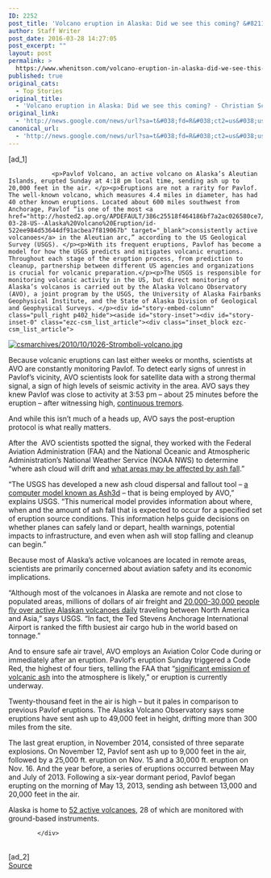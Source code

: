 ```yaml
---
ID: 2252
post_title: 'Volcano eruption in Alaska: Did we see this coming? &#8211; Christian Science Monitor'
author: Staff Writer
post_date: 2016-03-28 14:27:05
post_excerpt: ""
layout: post
permalink: >
  https://www.whenitson.com/volcano-eruption-in-alaska-did-we-see-this-coming-christian-science-monitor/
published: true
original_cats:
  - Top Stories
original_title:
  - 'Volcano eruption in Alaska: Did we see this coming? - Christian Science Monitor'
original_link:
  - 'http://news.google.com/news/url?sa=t&#038;fd=R&#038;ct2=us&#038;usg=AFQjCNFBP78gky6DhFaseKbFo4cW1_7SdQ&#038;clid=c3a7d30bb8a4878e06b80cf16b898331&#038;cid=52779071100896&#038;ei=Nz_5VojHH-mywQG0zK7QAg&#038;url=http://www.csmonitor.com/Science/2016/0328/Volcano-eruption-in-Alaska-Did-we-see-this-coming'
canonical_url:
  - 'http://news.google.com/news/url?sa=t&#038;fd=R&#038;ct2=us&#038;usg=AFQjCNFBP78gky6DhFaseKbFo4cW1_7SdQ&#038;clid=c3a7d30bb8a4878e06b80cf16b898331&#038;cid=52779071100896&#038;ei=Nz_5VojHH-mywQG0zK7QAg&#038;url=http://www.csmonitor.com/Science/2016/0328/Volcano-eruption-in-Alaska-Did-we-see-this-coming'
---
```

 [ad_1]
<br><div id="story-body" readability="152.15662937396">

				
								
				
								
				
				<p>Pavlof Volcano, an active volcano on Alaska’s Aleutian Islands, erupted Sunday at 4:18 pm local time, sending ash up to 20,000 feet in the air. </p><p>Eruptions are not a rarity for Pavlof. The well-known volcano, which measures 4.4 miles in diameter, has had 40 other known eruptions. Located about 600 miles southwest from Anchorage, Pavlof “is one of the most <a href="http://hosted2.ap.org/APDEFAULT/386c25518f464186bf7a2ac026580ce7/Article_2016-03-28-US--Alaska%20Volcano%20Eruption/id-522ee984d53644df91acbea7f819067b" target="_blank">consistently active volcanoes</a> in the Aleutian arc,” according to the US Geological Survey (USGS). </p><p>With its frequent eruptions, Pavlof has become a model for how the USGS predicts and mitigates volcanic eruptions. Throughout each stage of the eruption process, from prediction to cleanup, partnership between different US agencies and organizations is crucial for volcanic preparation.</p><p>The USGS is responsible for monitoring volcanic activity in the US, but direct monitoring of Alaska’s volcanos is carried out by the Alaska Volcano Observatory (AVO), a joint program by the USGS, the University of Alaska Fairbanks Geophysical Institute, and the State of Alaska Division of Geological and Geophysical Surveys. </p><div id="story-embed-column" class="pull_right p402_hide"><aside id="story-inset"><div id="story-inset-0" class="ezc-csm_list_article"><div class="inset_block ezc-csm_list_article">
<div class="story_thumbnail"><a href="http://www.csmonitor.com/World/Global-Issues/2010/1026/World-s-most-active-volcanoes"><img src="http://www.whenitson.com/wp-content/uploads/2016/03/Volcano-eruption-in-Alaska-Did-we-see-this-coming-Christian-Science-Monitor.jpg" alt="csmarchives/2010/10/1026-Stromboli-volcano.jpg"/></a></div>

</div></div>
<div id="story-inset-1" class="ezc-csm_gallery"><div class="inset_block ezc-csm_gallery">
<div class="story_thumbnail"><a href="http://www.csmonitor.com/Photo-Galleries/Photos-of-the-Day/2016/Photos-of-the-weekend12"><img src="http://www.whenitson.com/wp-content/uploads/2016/03/1459175225_597_Volcano-eruption-in-Alaska-Did-we-see-this-coming-Christian-Science-Monitor.jpg" alt=""/></a></div>

</div></div></aside></div><p>Because volcanic eruptions can last either weeks or months, scientists at AVO are constantly monitoring Pavlof. To detect early signs of unrest in Pavlof’s vicinity, AVO scientists look for satellite data with a strong thermal signal, a sign of high levels of seismic activity in the area. AVO says they knew Pavlof was close to activity at 3:53 pm – about 25 minutes before the eruption – after witnessing high, <a href="https://www.avo.alaska.edu/" target="_blank">continuous tremors</a>.</p><p>And while this isn’t much of a heads up, AVO says the post-eruption protocol is what really matters.</p><p>After the  AVO scientists spotted the signal, they worked with the Federal Aviation Administration (FAA) and the National Oceanic and Atmospheric Administration’s National Weather Service (NOAA NWS) to determine “where ash cloud will drift and <a href="http://www.usgs.gov/blogs/features/usgs_top_story/volcano-warning-alert-issued-for-alaskas-pavlof-volcano/" target="_blank">what areas may be affected by ash fall</a>.”   </p><p>“The USGS has developed a new ash cloud dispersal and fallout tool – <a href="http://www.usgs.gov/blogs/features/usgs_top_story/volcano-warning-alert-issued-for-alaskas-pavlof-volcano/" target="_blank">a computer model known as Ash3d</a> – that is being employed by AVO,” explains USGS. “This numerical model provides information about where, when and the amount of ash fall that is expected to occur for a specified set of eruption source conditions. This information helps guide decisions on whether planes can safely land or depart, health warnings, potential impacts to infrastructure, and even when ash will stop falling and cleanup can begin.” </p><p>Because most of Alaska’s active volcanoes are located in remote areas, scientists are primarily concerned about aviation safety and its economic implications. </p><p>“Although most of the volcanoes in Alaska are remote and not close to populated areas, millions of dollars of air freight and <a href="http://www.usgs.gov/blogs/features/usgs_top_story/volcano-warning-alert-issued-for-alaskas-pavlof-volcano/" target="_blank">20,000-30,000 people fly over active Alaskan volcanoes daily</a> traveling between North America and Asia,” says USGS. “In fact, the Ted Stevens Anchorage International Airport is ranked the fifth busiest air cargo hub in the world based on tonnage.” </p><p>And to ensure safe air travel, AVO employs an Aviation Color Code during or immediately after an eruption. Pavlof’s eruption Sunday triggered a Code Red, the highest of four tiers, telling the FAA that “<a href="https://www.avo.alaska.edu/color_codes.php" target="_blank">significant emission of volcanic ash</a> into the atmosphere is likely,” or eruption is currently underway. </p><p>Twenty-thousand feet in the air is high – but it pales in comparison to previous Pavlof eruptions. The Alaska Volcano Observatory says some eruptions have sent ash up to 49,000 feet in height, drifting more than 300 miles from the site.</p><p>The last great eruption, in November 2014, consisted of three separate explosions. On November 12, Pavlof sent ash up to 9,000 feet in the air, followed by a 25,000 ft. eruption on Nov. 15 and a 30,000 ft. eruption on Nov. 16. And the year before, a series of eruptions occurred between May and July of 2013. Following a six-year dormant period, Pavlof began erupting on the morning of May 13, 2013, sending ash between 13,000 and 20,000 feet in the air. </p><p>Alaska is home to <a href="http://www.usgs.gov/blogs/features/usgs_top_story/volcano-warning-alert-issued-for-alaskas-pavlof-volcano/" target="_blank">52 active volcanoes</a>, 28 of which are monitored with ground-based instruments.<span id="end-of-story" class="eos_marker" title="-30-"/></p>


			</div>
<br>[ad_2]
<br><a href="http://news.google.com/news/url?sa=t&#038;fd=R&#038;ct2=us&#038;usg=AFQjCNFBP78gky6DhFaseKbFo4cW1_7SdQ&#038;clid=c3a7d30bb8a4878e06b80cf16b898331&#038;cid=52779071100896&#038;ei=Nz_5VojHH-mywQG0zK7QAg&#038;url=http://www.csmonitor.com/Science/2016/0328/Volcano-eruption-in-Alaska-Did-we-see-this-coming">Source </a>